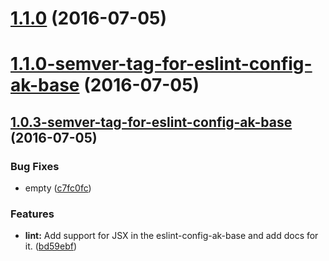 <a name="1.1.0"></a>
# [1.1.0](https://aui-team-bot/https://bitbucket.org/atlassian/atlaskit/compare/1.1.0-semver-tag-for-eslint-config-ak-base...v1.1.0) (2016-07-05)



<a name="1.1.0-semver-tag-for-eslint-config-ak-base"></a>
# [1.1.0-semver-tag-for-eslint-config-ak-base](https://aui-team-bot/https://bitbucket.org/atlassian/atlaskit/compare/1.0.3-semver-tag-for-eslint-config-ak-base...1.1.0-semver-tag-for-eslint-config-ak-base) (2016-07-05)



<a name="1.0.3-semver-tag-for-eslint-config-ak-base"></a>
## [1.0.3-semver-tag-for-eslint-config-ak-base](https://aui-team-bot/https://bitbucket.org/atlassian/atlaskit/compare/bd59ebf...1.0.3-semver-tag-for-eslint-config-ak-base) (2016-07-05)


### Bug Fixes

* empty ([c7fc0fc](https://aui-team-bot/https://bitbucket.org/atlassian/atlaskit/commits/c7fc0fc))


### Features

* **lint:** Add support for JSX in the eslint-config-ak-base and add docs for it. ([bd59ebf](https://aui-team-bot/https://bitbucket.org/atlassian/atlaskit/commits/bd59ebf))



